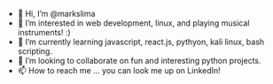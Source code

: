 - 👋 Hi, I’m @markslima
- 👀 I’m interested in web development, linux, and playing musical instruments!  :)
- 🌱 I’m currently learning javascript, react.js, pythyon, kali linux, bash scripting.
- 💞️ I’m looking to collaborate on fun and interesting python projects.
- 📫 How to reach me ... you can look me up on LinkedIn!

<!---
markslima/markslima is a ✨ special ✨ repository because its `README.md` (this file) appears on your GitHub profile.
You can click the Preview link to take a look at your changes.
--->
